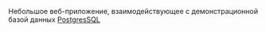 Небольшое веб-приложение, взаимодействующее с демонстрационной базой данных [PostgresSQL](https://postgrespro.ru/education/demodb)